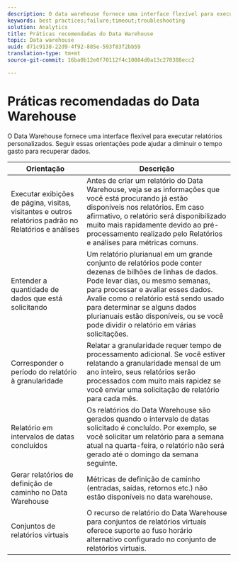 ```yaml
---
description: O data warehouse fornece uma interface flexível para executar relatórios personalizados. Seguir essas orientações pode ajudar a diminuir o tempo gasto para recuperar dados.
keywords: best practices;failure;timeout;troubleshooting
solution: Analytics
title: Práticas recomendadas do Data Warehouse
topic: Data warehouse
uuid: d71c9138-22d9-4f92-885e-593f83f2bb59
translation-type: tm+mt
source-git-commit: 16ba0b12e0f70112f4c10804d0a13c278388ecc2

---
```



# Práticas recomendadas do Data Warehouse

O Data Warehouse fornece uma interface flexível para executar relatórios personalizados. Seguir essas orientações pode ajudar a diminuir o tempo gasto para recuperar dados.



| Orientação | Descrição |
|--- |--- |
| Executar exibições de página, visitas, visitantes e outros relatórios padrão no Relatórios e análises | Antes de criar um relatório do Data Warehouse, veja se as informações que você está procurando já estão disponíveis nos relatórios. Em caso afirmativo, o relatório será disponibilizado muito mais rapidamente devido ao pré-processamento realizado pelo Relatórios e análises para métricas comuns. |
| Entender a quantidade de dados que está solicitando | Um relatório plurianual em um grande conjunto de relatórios pode conter dezenas de bilhões de linhas de dados. Pode levar dias, ou mesmo semanas, para processar e avaliar esses dados. Avalie como o relatório está sendo usado para determinar se alguns dados plurianuais estão disponíveis, ou se você pode dividir o relatório em várias solicitações. |
| Corresponder o período do relatório à granularidade | Relatar a granularidade requer tempo de processamento adicional. Se você estiver relatando a granularidade mensal de um ano inteiro, seus relatórios serão processados com muito mais rapidez se você enviar uma solicitação de relatório para cada mês. |
| Relatório em intervalos de datas concluídos | Os relatórios do Data Warehouse são gerados quando o intervalo de datas solicitado é concluído. Por exemplo, se você solicitar um relatório para a semana atual na quarta-feira, o relatório não será gerado até o domingo da semana seguinte. |
| Gerar relatórios de definição de caminho no Data Warehouse | Métricas de definição de caminho (entradas, saídas, retornos etc.) não estão disponíveis no data warehouse. |
| Conjuntos de relatórios virtuais | O recurso de relatório do Data Warehouse para conjuntos de relatórios virtuais oferece suporte ao fuso horário alternativo configurado no conjunto de relatórios virtuais. |
